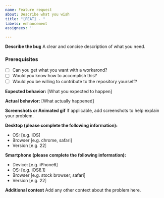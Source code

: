 ```yaml
---
name: Feature request
about: Describe what you wish
title: "[FEAT] - "
labels: enhancement
assignees: ''

---
```


**Describe the bug**
A clear and concise description of what you need.

### Prerequisites

* [ ] Can you get what you want with a workarond?
* [ ] Would you know how to accomplish this?
* [ ] Would you be willing to contribute to the repository yourself?

**Expected behavior:** [What you expected to happen]

**Actual behavior:** [What actually happened]

**Screenshots or Animated gif**
If applicable, add screenshots to help explain your problem.

**Desktop (please complete the following information):**
 - OS: [e.g. iOS]
 - Browser [e.g. chrome, safari]
 - Version [e.g. 22]

**Smartphone (please complete the following information):**
 - Device: [e.g. iPhone6]
 - OS: [e.g. iOS8.1]
 - Browser [e.g. stock browser, safari]
 - Version [e.g. 22]

**Additional context**
Add any other context about the problem here.

